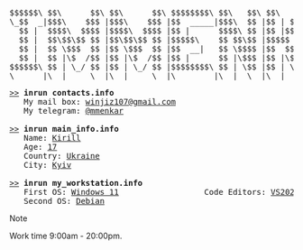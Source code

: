<pre>

$$$$$$\ $$\      $$\ $$\      $$\ $$$$$$$$\ $$\   $$\ $$\   $$\  $$$$$$\  $$$$$$$\  
\_$$  _|$$$\    $$$ |$$$\    $$$ |$$  _____|$$$\  $$ |$$ | $$  |$$  __$$\ $$  __$$\ 
  $$ |  $$$$\  $$$$ |$$$$\  $$$$ |$$ |      $$$$\ $$ |$$ |$$  / $$ /  $$ |$$ |  $$ |
  $$ |  $$\$$\$$ $$ |$$\$$\$$ $$ |$$$$$\    $$ $$\$$ |$$$$$  /  $$$$$$$$ |$$$$$$$  |
  $$ |  $$ \$$$  $$ |$$ \$$$  $$ |$$  __|   $$ \$$$$ |$$  $$<   $$  __$$ |$$  __$$< 
  $$ |  $$ |\$  /$$ |$$ |\$  /$$ |$$ |      $$ |\$$$ |$$ |\$$\  $$ |  $$ |$$ |  $$ |
$$$$$$\ $$ | \_/ $$ |$$ | \_/ $$ |$$$$$$$$\ $$ | \$$ |$$ | \$$\ $$ |  $$ |$$ |  $$ |
\______|\__|     \__|\__|     \__|\________|\__|  \__|\__|  \__|\__|  \__|\__|  \__|
</pre>

<pre>
<a href="">>></a> <strong>inrun contacts.info</strong>
   My mail box: <a href="">winjiz107@gmail.com</a>
   My telegram: <a href="">@mmenkar</a>
 
<a href="">>></a> <strong>inrun main_info.info</strong>
   Name: <a href="">Kirill</a>
   Age: <a href="">17</a>
   Country: <a href="">Ukraine</a>
   City: <a href="">Kyiv</a>

<a href="">>></a> <strong>inrun my_workstation.info</strong>
   First OS: <a href="">Windows 11</a>                  Code Editors: <a href="">VS2022,PyCharm,DevC++,CLion</a>
   Second OS: <a href="">Debian</a>            
</pre>

> [!NOTE]
> Work time 9:00am - 20:00pm.

